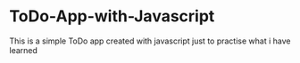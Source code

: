 # ToDo-App-with-Javascript
This is a simple ToDo app created with javascript just to practise what i have learned
